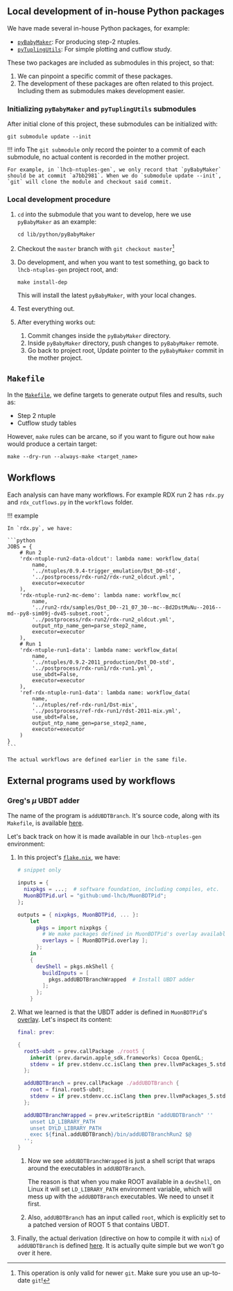 ## Local development of in-house Python packages
We have made several in-house Python packages, for example:

- [`pyBabyMaker`](https://github.com/umd-lhcb/pyBabyMaker): For producing step-2 ntuples.
- [`pyTuplingUtils`](https://github.com/umd-lhcb/pyTuplingUtils): For simple plotting and cutflow study.

These two packages are included as submodules in this project, so that:

1. We can pinpoint a specific commit of these packages.
2. The development of these packages are often related to this project.
    Including them as submodules makes development easier.

### Initializing `pyBabyMaker` and `pyTuplingUtils` submodules

After initial clone of this project, these submodules can be initialized with:
```
git submodule update --init
```

!!! info
    The `git submodule` only record the pointer to a commit of each submodule,
    no actual content is recorded in the mother project.

    For example, in `lhcb-ntuples-gen`, we only record that `pyBabyMaker`
    should be at commit `a7bb2981`. When we do `submodule update --init`,
    `git` will clone the module and checkout said commit.

### Local development procedure

1. `cd` into the submodule that you want to develop, here we use `pyBabyMaker`
    as an example:

    ```
    cd lib/python/pyBabyMaker
    ```

2. Checkout the `master` branch with `git checkout master`[^1]
3. Do development, and when you want to test something, go back to
    `lhcb-ntuples-gen` project root, and:

    ```
    make install-dep
    ```

    This will install the latest `pyBabyMaker`, with your local changes.

4. Test everything out.
5. After everything works out:
    1. Commit changes inside the `pyBabyMaker` directory.
    2. Inside `pyBabyMaker` directory, push changes to `pyBabyMaker` remote.
    3. Go back to project root, Update pointer to the `pyBabyMaker` commit in
        the mother project.


[^1]: This operation is only valid for newer `git`. Make sure you use an up-to-date `git`!


## `Makefile`
In the [`Makefile`](https://github.com/umd-lhcb/lhcb-ntuples-gen/blob/master/Makefile),
we define targets to generate output files and results, such as:

- Step 2 ntuple
- Cutflow study tables

However, `make` rules can be arcane, so if you want to figure out how `make`
would produce a certain target:
```
make --dry-run --always-make <target_name>
```


## Workflows

Each analysis can have many workflows. For example RDX run 2 has
`rdx.py` and `rdx_cutflows.py` in the `workflows` folder.

!!! example

    In `rdx.py`, we have:

    ```python
    JOBS = {
        # Run 2
        'rdx-ntuple-run2-data-oldcut': lambda name: workflow_data(
            name,
            '../ntuples/0.9.4-trigger_emulation/Dst_D0-std',
            '../postprocess/rdx-run2/rdx-run2_oldcut.yml',
            executor=executor
        ),
        'rdx-ntuple-run2-mc-demo': lambda name: workflow_mc(
            name,
            '../run2-rdx/samples/Dst_D0--21_07_30--mc--Bd2DstMuNu--2016--md--py8-sim09j-dv45-subset.root',
            '../postprocess/rdx-run2/rdx-run2_oldcut.yml',
            output_ntp_name_gen=parse_step2_name,
            executor=executor
        ),
        # Run 1
        'rdx-ntuple-run1-data': lambda name: workflow_data(
            name,
            '../ntuples/0.9.2-2011_production/Dst_D0-std',
            '../postprocess/rdx-run1/rdx-run1.yml',
            use_ubdt=False,
            executor=executor
        ),
        'ref-rdx-ntuple-run1-data': lambda name: workflow_data(
            name,
            '../ntuples/ref-rdx-run1/Dst-mix',
            '../postprocess/ref-rdx-run1/rdst-2011-mix.yml',
            use_ubdt=False,
            output_ntp_name_gen=parse_step2_name,
            executor=executor
        )
    }
    ```

    The actual workflows are defined earlier in the same file.


## External programs used by workflows

### Greg's $\mu$ UBDT adder

The name of the program is `addUBDTBranch`. It's source code, along with its
`Makefile`, is available [here](https://github.com/umd-lhcb/MuonBDTPid/tree/master/src).

Let's back track on how it is made available in our `lhcb-ntuples-gen` environment:

1. In this project's [`flake.nix`](https://github.com/umd-lhcb/lhcb-ntuples-gen/blob/master/flake.nix),
we have:

    ```nix
    # snippet only

    inputs = {
      nixpkgs = ...;  # software foundation, including compiles, etc.
      MuonBDTPid.url = "github:umd-lhcb/MuonBDTPid";
    };

    outputs = { nixpkgs, MuonBDTPid, ... }:
        let
          pkgs = import nixpkgs {
            # We make packages defined in MuonBDTPid's overlay available
            overlays = [ MuonBDTPid.overlay ];
          };
        in
        {
          devShell = pkgs.mkShell {
            buildInputs = [
              pkgs.addUBDTBranchWrapped  # Install UBDT adder
            ];
          };
        }
    ```

2. What we learned is that the UBDT adder is defined in `MuonBDTPid`'s
   [overlay](https://github.com/umd-lhcb/MuonBDTPid/blob/master/nix/overlay.nix).
   Let's inspect its content:

    ```nix
    final: prev:

    {
      root5-ubdt = prev.callPackage ./root5 {
        inherit (prev.darwin.apple_sdk.frameworks) Cocoa OpenGL;
        stdenv = if prev.stdenv.cc.isClang then prev.llvmPackages_5.stdenv else prev.gcc8Stdenv;
      };

      addUBDTBranch = prev.callPackage ./addUBDTBranch {
        root = final.root5-ubdt;
        stdenv = if prev.stdenv.cc.isClang then prev.llvmPackages_5.stdenv else prev.gcc8Stdenv;
      };

      addUBDTBranchWrapped = prev.writeScriptBin "addUBDTBranch" ''
        unset LD_LIBRARY_PATH
        unset DYLD_LIBRARY_PATH
        exec ${final.addUBDTBranch}/bin/addUBDTBranchRun2 $@
      '';
    }
    ```

    1. Now we see `addUBDTBranchWrapped` is just a shell script that wraps
       around the executables in `addUBDTBranch`.

        The reason is that when you make ROOT available in a `devShell`, on
        Linux it will set `LD_LIBRARY_PATH` environment variable, which will
        mess up with the `addUBDTBranch` executables. We need to unset it
        first.

    2. Also, `addUBDTBranch` has an input called `root`, which is explicitly
       set to a patched version of ROOT 5 that contains UBDT.

3. Finally, the actual derivation (directive on how to compile it with `nix`) of
   `addUBDTBranch` is defined [here](https://github.com/umd-lhcb/MuonBDTPid/blob/master/nix/addUBDTBranch/default.nix).
   It is actually quite simple but we won't go over it here.
